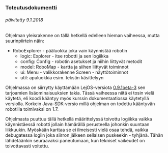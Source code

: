 ### Toteutusdokumentti
###### päivitetty 9.1.2018 
Ohjelman yleisrakenne on tällä hetkellä edelleen hieman vaiheessa, mutta suurinpiirtein näin:

* RoboExplorer - pääluokka joka vain käynnistää robotin
	* logic: Explorer - itse robotti ja sen logiikka
	* config: Config - robotin asetukset ja niihin liittyvät metodit
	* model: RoboMap - kartta ja siihen liittyvät toiminnot
	* ui: Menu - valikkorakenne
		Screen - näyttötoiminnot
	* util: apuluokkia esim. tekstin käsittelyyn

Ohjelmassa on siirrytty käyttämään LejOS-versiota [0.9.1beta-3](https://sourceforge.net/projects/nxt.lejos.p/files/0.9.1beta-3) sen tarjoamien lisäominaisuuksien takia. Tässä vaiheessa niitä ei tosin vielä käytetä, eli koodi kääntyy myös kurssin dokumentaatiossa käytetyllä versiolla. Korkein Java-SDK-versio millä ohjelman on todettu kääntyvän robotilla toimivaksi on 1.7.

Ohjelmasta puuttuu tällä hetkellä määrittelyssä toivottu logiikka vaikka käynnistäessä robotti jollain hämärällä perusteella johonkin suuntaan liikkuukin. Myöskään karttaa se ei ilmeisesti vielä osaa tehdä, vaikka debugatessa logiin joka siirron jälkeen sellaisen puskeekin - tyhjänä. Tähän lähdetäänkin seuraavaksi paneutumaan, kun tekniset vaikeudet on toivottavasti voitettu.
